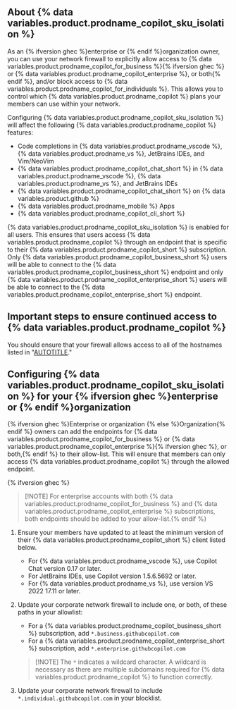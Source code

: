 ## About {% data variables.product.prodname_copilot_sku_isolation %}

As an {% ifversion ghec %}enterprise or {% endif %}organization owner, you can use your network firewall to explicitly allow access to {% data variables.product.prodname_copilot_for_business %}{% ifversion ghec %} or {% data variables.product.prodname_copilot_enterprise %}, or both{% endif %}, and/or block access to {% data variables.product.prodname_copilot_for_individuals %}. This allows you to control which {% data variables.product.prodname_copilot %} plans your members can use within your network.

Configuring {% data variables.product.prodname_copilot_sku_isolation %} will affect the following {% data variables.product.prodname_copilot %} features:

* Code completions in {% data variables.product.prodname_vscode %}, {% data variables.product.prodname_vs %}, JetBrains IDEs, and Vim/NeoVim
* {% data variables.product.prodname_copilot_chat_short %} in {% data variables.product.prodname_vscode %}, {% data variables.product.prodname_vs %}, and JetBrains IDEs
* {% data variables.product.prodname_copilot_chat_short %} on {% data variables.product.github %}
* {% data variables.product.prodname_mobile %} Apps
* {% data variables.product.prodname_copilot_cli_short %}

{% data variables.product.prodname_copilot_sku_isolation %} is enabled for all users. This ensures that users access {% data variables.product.prodname_copilot %} through an endpoint that is specific to their {% data variables.product.prodname_copilot_short %} subscription. Only {% data variables.product.prodname_copilot_business_short %} users will be able to connect to the {% data variables.product.prodname_copilot_business_short %} endpoint and only {% data variables.product.prodname_copilot_enterprise_short %} users will be able to connect to the {% data variables.product.prodname_copilot_enterprise_short %} endpoint.

## Important steps to ensure continued access to {% data variables.product.prodname_copilot %}

You should ensure that your firewall allows access to all of the hostnames listed in "[AUTOTITLE](/copilot/managing-copilot/managing-github-copilot-in-your-organization/configuring-your-proxy-server-or-firewall-for-copilot)."

## Configuring {% data variables.product.prodname_copilot_sku_isolation %} for your {% ifversion ghec %}enterprise or {% endif %}organization

{% ifversion ghec %}Enterprise or organization {% else %}Organization{% endif %} owners can add the endpoints for {% data variables.product.prodname_copilot_for_business %} or {% data variables.product.prodname_copilot_enterprise %}{% ifversion ghec %}, or both,{% endif %} to their allow-list. This will ensure that members can only access {% data variables.product.prodname_copilot %} through the allowed endpoint.

{% ifversion ghec %}
> [!NOTE] For enterprise accounts with both {% data variables.product.prodname_copilot_for_business %} and {% data variables.product.prodname_copilot_enterprise %} subscriptions, both endpoints should be added to your allow-list.{% endif %}

1. Ensure your members have updated to at least the minimum version of their {% data variables.product.prodname_copilot_short %} client listed below.
    * For {% data variables.product.prodname_vscode %}, use Copilot Chat version 0.17 or later.
    * For JetBrains IDEs, use Copilot version 1.5.6.5692 or later.
    * For {% data variables.product.prodname_vs %}, use version VS 2022 17.11 or later.

1. Update your corporate network firewall to include one, or both, of these paths in your allowlist:
    * For a {% data variables.product.prodname_copilot_business_short %} subscription, add `*.business.githubcopilot.com`
    * For a {% data variables.product.prodname_copilot_enterprise_short %} subscription, add `*.enterprise.githubcopilot.com`

    > [!NOTE] The `*` indicates a wildcard character. A wildcard is necessary as there are multiple subdomains required for {% data variables.product.prodname_copilot %} to function correctly.

1. Update your corporate network firewall to include `*.individual.githubcopilot.com` in your blocklist.
